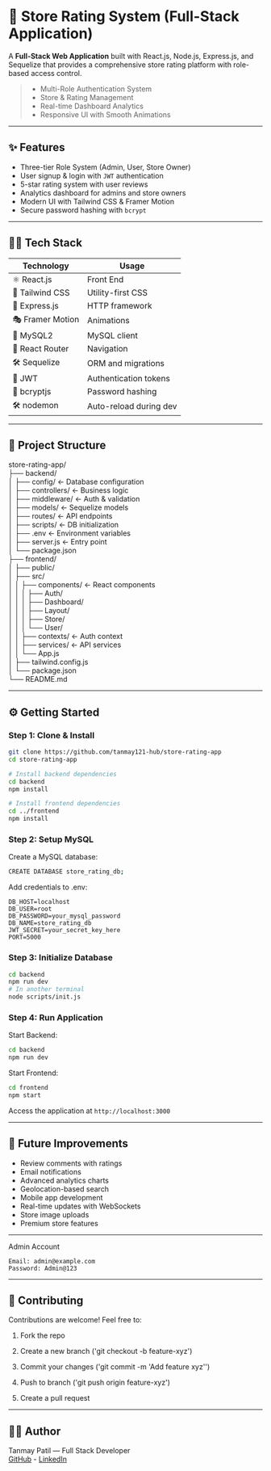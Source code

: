 # 🏪 Store Rating System (Full-Stack Application)

A **Full-Stack Web Application** built with React.js, Node.js, Express.js, and Sequelize that provides a comprehensive store rating platform with role-based access control.

> - Multi-Role Authentication System
> - Store & Rating Management
> - Real-time Dashboard Analytics  
> - Responsive UI with Smooth Animations

---

## ✨ Features
- Three-tier Role System (Admin, User, Store Owner)
- User signup & login with `JWT` authentication
- 5-star rating system with user reviews
- Analytics dashboard for admins and store owners
- Modern UI with Tailwind CSS & Framer Motion
- Secure password hashing with `bcrypt`

---

## 🧑‍💻 Tech Stack
| Technology | Usage |
|------------|--------|
| ⚛️ React.js | Front End |
| 🎨 Tailwind CSS |	Utility-first CSS |
| 🧪 Express.js | HTTP framework |
| 🎭 Framer Motion |	Animations
| 🐬 MySQL2 | MySQL client |
| 🚀 React Router | Navigation |
| 🛠 Sequelize | ORM and migrations |
| 🔐 JWT | Authentication tokens |
| 🔐 bcryptjs | Password hashing |
| 🛠 nodemon | Auto-reload during dev |

---

## 📂 Project Structure
store-rating-app/  
├── backend/  
│   ├── config/           ← Database configuration  
│   ├── controllers/      ← Business logic  
│   ├── middleware/       ← Auth & validation  
│   ├── models/          ← Sequelize models  
│   ├── routes/          ← API endpoints  
│   ├── scripts/         ← DB initialization  
│   ├── .env             ← Environment variables  
│   ├── server.js        ← Entry point  
│   └── package.json  
├── frontend/  
│   ├── public/  
│   ├── src/  
│   │   ├── components/  ← React components  
│   │   │   ├── Auth/  
│   │   │   ├── Dashboard/  
│   │   │   ├── Layout/  
│   │   │   ├── Store/  
│   │   │   └── User/  
│   │   ├── contexts/    ← Auth context  
│   │   ├── services/    ← API services  
│   │   └── App.js  
│   ├── tailwind.config.js  
│   └── package.json  
└── README.md  

---

## ⚙️ Getting Started

###  Step 1: Clone & Install
```bash
git clone https://github.com/tanmay121-hub/store-rating-app
cd store-rating-app

# Install backend dependencies
cd backend
npm install

# Install frontend dependencies
cd ../frontend
npm install

```
### Step 2: Setup MySQL
Create a MySQL database:
```bash
CREATE DATABASE store_rating_db;
```
Add credentials to .env:
```env
DB_HOST=localhost
DB_USER=root
DB_PASSWORD=your_mysql_password
DB_NAME=store_rating_db
JWT_SECRET=your_secret_key_here
PORT=5000
```
### Step 3: Initialize Database
```bash
cd backend
npm run dev
# In another terminal
node scripts/init.js
```
###  Step 4: Run Application
Start Backend:

```bash
cd backend
npm run dev
```
Start Frontend:

```bash
cd frontend
npm start
```  
Access the application at `http://localhost:3000`


---


## 🔮 Future Improvements  
- Review comments with ratings  
- Email notifications  
- Advanced analytics charts  
- Geolocation-based search  
- Mobile app development  
- Real-time updates with WebSockets  
- Store image uploads  
- Premium store features  

---
Admin Account
```text
Email: admin@example.com
Password: Admin@123
```
---
## 🤝 Contributing  
Contributions are welcome! Feel free to:

1. Fork the repo

2. Create a new branch ('git checkout -b feature-xyz')

3. Commit your changes ('git commit -m 'Add feature xyz'')

4. Push to branch ('git push origin feature-xyz')

5. Create a pull request

---

## 🧑‍💻 Author
Tanmay Patil — Full Stack Developer  
[GitHub](https://github.com/tanmay121-hub) - [LinkedIn](https://www.linkedin.com/in/tanmay-patil-10997a259/)
